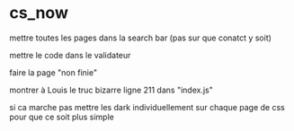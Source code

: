 # cs_now

mettre toutes les pages dans la search bar (pas sur que conatct y soit)

mettre le code dans le validateur

faire la page "non finie"

montrer à Louis le truc bizarre ligne 211 dans "index.js"

si ca marche pas mettre les dark individuellement sur chaque page de css pour que ce soit plus simple